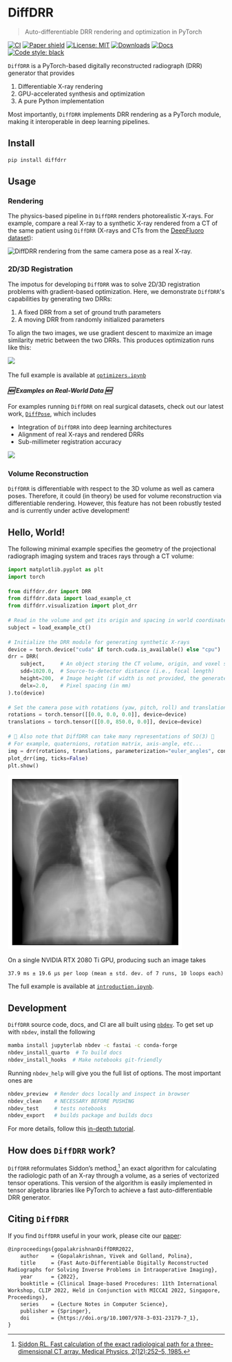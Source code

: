DiffDRR
================

> Auto-differentiable DRR rendering and optimization in PyTorch

[![CI](https://github.com/eigenvivek/DiffDRR/actions/workflows/test.yaml/badge.svg)](https://github.com/eigenvivek/DiffDRR/actions/workflows/test.yaml)
[![Paper shield](https://img.shields.io/badge/arXiv-2208.12737-red.svg)](https://arxiv.org/abs/2208.12737)
[![License: MIT](https://img.shields.io/badge/License-MIT-blue.svg)](LICENSE)
[![Downloads](https://static.pepy.tech/personalized-badge/diffdrr?period=total&units=none&left_color=grey&right_color=blue&left_text=downloads)](https://pepy.tech/project/diffdrr)
[![Docs](https://github.com/eigenvivek/DiffDRR/actions/workflows/deploy.yaml/badge.svg)](https://vivekg.dev/DiffDRR/)
[![Code style: black](https://img.shields.io/badge/Code%20style-black-black.svg)](https://github.com/psf/black)

`DiffDRR` is a PyTorch-based digitally reconstructed radiograph (DRR) generator that provides

1. Differentiable X-ray rendering
2. GPU-accelerated synthesis and optimization
3. A pure Python implementation

Most importantly, `DiffDRR` implements DRR rendering as a PyTorch module, making it interoperable in deep learning pipelines.

## Install

```zsh
pip install diffdrr
```

## Usage

### Rendering

The physics-based pipeline in `DiffDRR` renders photorealistic X-rays. For example, compare 
a real X-ray to a synthetic X-ray rendered from a CT of the same patient using `DiffDRR`
(X-rays and CTs from the [DeepFluoro dataset](https://github.com/rg2/DeepFluoroLabeling-IPCAI2020)):

![`DiffDRR` rendering from the same camera pose as a real X-ray.](notebooks/index_files/deepfluoro.png)

### 2D/3D Registration

The impotus for developing `DiffDRR` was to solve 2D/3D registration
problems with gradient-based optimization. Here, we demonstrate `DiffDRR`'s
capabilities by generating two DRRs:

1.  A fixed DRR from a set of ground truth parameters
2.  A moving DRR from randomly initialized parameters

To align the two images, we use gradient descent to maximize
an image similarity metric between the two DRRs. This produces
optimization runs like this:

![](experiments/registration.gif)

The full example is available at
[`optimizers.ipynb`](https://vivekg.dev/DiffDRR/tutorials/optimizers.html)

#### *🆕 Examples on Real-World Data 🆕*

For examples running `DiffDRR` on real surgical datasets, check out our latest work, [`DiffPose`](https://github.com/eigenvivek/DiffPose), which includes
- Integration of `DiffDRR` into deep learning architectures
- Alignment of real X-rays and rendered DRRs
- Sub-millimeter registration accuracy

![](https://cdn.githubraw.com/eigenvivek/DiffPose/b3937c4575a0ad092a7ac5b4e661a4fb1b06fc3f/experiments/test_time_optimization.gif)

### Volume Reconstruction

`DiffDRR` is differentiable with respect to the 3D volume as well as camera poses.
Therefore, it could (in theory) be used for volume reconstruction via differentiable
rendering. However, this feature has not been robustly tested and is currently 
under active development!

## Hello, World!

The following minimal example specifies the geometry of the projectional radiograph imaging system and traces rays through a CT volume:

``` python
import matplotlib.pyplot as plt
import torch

from diffdrr.drr import DRR
from diffdrr.data import load_example_ct
from diffdrr.visualization import plot_drr

# Read in the volume and get its origin and spacing in world coordinates
subject = load_example_ct()

# Initialize the DRR module for generating synthetic X-rays
device = torch.device("cuda" if torch.cuda.is_available() else "cpu")
drr = DRR(
    subject,     # An object storing the CT volume, origin, and voxel spacing
    sdd=1020.0,  # Source-to-detector distance (i.e., focal length)
    height=200,  # Image height (if width is not provided, the generated DRR is square)
    delx=2.0,    # Pixel spacing (in mm)
).to(device)

# Set the camera pose with rotations (yaw, pitch, roll) and translations (x, y, z)
rotations = torch.tensor([[0.0, 0.0, 0.0]], device=device)
translations = torch.tensor([[0.0, 850.0, 0.0]], device=device)

# 📸 Also note that DiffDRR can take many representations of SO(3) 📸
# For example, quaternions, rotation matrix, axis-angle, etc...
img = drr(rotations, translations, parameterization="euler_angles", convention="ZXY")
plot_drr(img, ticks=False)
plt.show()
```

![](notebooks/index_files/figure-commonmark/cell-2-output-1.png)

On a single NVIDIA RTX 2080 Ti GPU, producing such an image takes

    37.9 ms ± 19.6 µs per loop (mean ± std. dev. of 7 runs, 10 loops each)

The full example is available at
[`introduction.ipynb`](https://vivekg.dev/DiffDRR/tutorials/introduction.html).

## Development

`DiffDRR` source code, docs, and CI are all built using
[`nbdev`](https://nbdev.fast.ai/). To get set up with `nbdev`, install
the following

``` zsh
mamba install jupyterlab nbdev -c fastai -c conda-forge 
nbdev_install_quarto  # To build docs
nbdev_install_hooks  # Make notebooks git-friendly
```

Running `nbdev_help` will give you the full list of options. The most
important ones are

``` zsh
nbdev_preview  # Render docs locally and inspect in browser
nbdev_clean    # NECESSARY BEFORE PUSHING
nbdev_test     # tests notebooks
nbdev_export   # builds package and builds docs
```

For more details, follow this [in-depth
tutorial](https://nbdev.fast.ai/tutorials/tutorial.html).

## How does `DiffDRR` work?

`DiffDRR` reformulates Siddon’s method,[^1] an exact
algorithm for calculating the radiologic path of an X-ray
through a volume, as a series of vectorized tensor operations. This
version of the algorithm is easily implemented in tensor algebra
libraries like PyTorch to achieve a fast auto-differentiable DRR
generator.

[^1]: [Siddon RL. Fast calculation of
the exact radiological path for a three-dimensional CT array. Medical
Physics, 2(12):252–5, 1985.](https://doi.org/10.1118/1.595715)

## Citing `DiffDRR`

If you find `DiffDRR` useful in your work, please cite our
[paper](https://arxiv.org/abs/2208.12737):

    @inproceedings{gopalakrishnanDiffDRR2022,
        author    = {Gopalakrishnan, Vivek and Golland, Polina},
        title     = {Fast Auto-Differentiable Digitally Reconstructed Radiographs for Solving Inverse Problems in Intraoperative Imaging},
        year      = {2022},
        booktitle = {Clinical Image-based Procedures: 11th International Workshop, CLIP 2022, Held in Conjunction with MICCAI 2022, Singapore, Proceedings},
        series    = {Lecture Notes in Computer Science},
        publisher = {Springer},
        doi       = {https://doi.org/10.1007/978-3-031-23179-7_1},
    }
